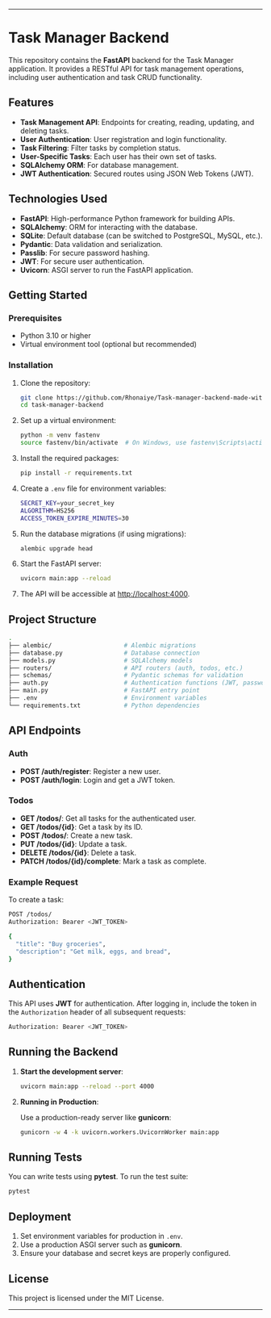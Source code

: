 

---

# Task Manager Backend

This repository contains the **FastAPI** backend for the Task Manager application. It provides a RESTful API for task management operations, including user authentication and task CRUD functionality.

## Features

- **Task Management API**: Endpoints for creating, reading, updating, and deleting tasks.
- **User Authentication**: User registration and login functionality.
- **Task Filtering**: Filter tasks by completion status.
- **User-Specific Tasks**: Each user has their own set of tasks.
- **SQLAlchemy ORM**: For database management.
- **JWT Authentication**: Secured routes using JSON Web Tokens (JWT).
  
## Technologies Used

- **FastAPI**: High-performance Python framework for building APIs.
- **SQLAlchemy**: ORM for interacting with the database.
- **SQLite**: Default database (can be switched to PostgreSQL, MySQL, etc.).
- **Pydantic**: Data validation and serialization.
- **Passlib**: For secure password hashing.
- **JWT**: For secure user authentication.
- **Uvicorn**: ASGI server to run the FastAPI application.

## Getting Started

### Prerequisites

- Python 3.10 or higher
- Virtual environment tool (optional but recommended)

### Installation

1. Clone the repository:

    ```bash
    git clone https://github.com/Rhonaiye/Task-manager-backend-made-with-Fastapi.git
    cd task-manager-backend
    ```

2. Set up a virtual environment:

    ```bash
    python -m venv fastenv
    source fastenv/bin/activate  # On Windows, use fastenv\Scripts\activate
    ```

3. Install the required packages:

    ```bash
    pip install -r requirements.txt
    ```

4. Create a `.env` file for environment variables:

    ```bash
    SECRET_KEY=your_secret_key
    ALGORITHM=HS256
    ACCESS_TOKEN_EXPIRE_MINUTES=30
    ```

5. Run the database migrations (if using migrations):

    ```bash
    alembic upgrade head
    ```

6. Start the FastAPI server:

    ```bash
    uvicorn main:app --reload
    ```

7. The API will be accessible at [http://localhost:4000](http://localhost:4000).

## Project Structure

```bash
.
├── alembic/                    # Alembic migrations
├── database.py                 # Database connection
├── models.py                   # SQLAlchemy models
├── routers/                    # API routers (auth, todos, etc.)
├── schemas/                    # Pydantic schemas for validation
├── auth.py                     # Authentication functions (JWT, password hashing)
├── main.py                     # FastAPI entry point
├── .env                        # Environment variables
└── requirements.txt            # Python dependencies
```

## API Endpoints

### Auth

- **POST /auth/register**: Register a new user.
- **POST /auth/login**: Login and get a JWT token.

### Todos

- **GET /todos/**: Get all tasks for the authenticated user.
- **GET /todos/{id}**: Get a task by its ID.
- **POST /todos/**: Create a new task.
- **PUT /todos/{id}**: Update a task.
- **DELETE /todos/{id}**: Delete a task.
- **PATCH /todos/{id}/complete**: Mark a task as complete.

### Example Request

To create a task:

```bash
POST /todos/
Authorization: Bearer <JWT_TOKEN>

{
  "title": "Buy groceries",
  "description": "Get milk, eggs, and bread",
}
```

## Authentication

This API uses **JWT** for authentication. After logging in, include the token in the `Authorization` header of all subsequent requests:

```bash
Authorization: Bearer <JWT_TOKEN>
```

## Running the Backend

1. **Start the development server**:

    ```bash
    uvicorn main:app --reload --port 4000
    ```

2. **Running in Production**:

    Use a production-ready server like **gunicorn**:

    ```bash
    gunicorn -w 4 -k uvicorn.workers.UvicornWorker main:app
    ```

## Running Tests

You can write tests using **pytest**. To run the test suite:

```bash
pytest
```

## Deployment

1. Set environment variables for production in `.env`.
2. Use a production ASGI server such as **gunicorn**.
3. Ensure your database and secret keys are properly configured.

## License

This project is licensed under the MIT License.

---
